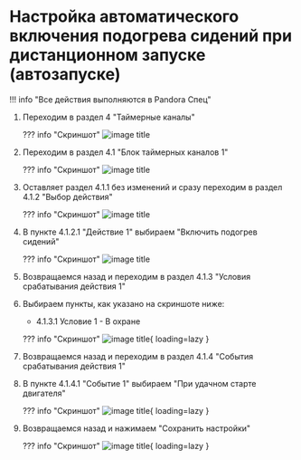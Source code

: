 # Настройка автоматического включения подогрева сидений при дистанционном запуске (автозапуске)

!!! info "Все действия выполняются в Pandora Спец"

1. Переходим в раздел 4 "Таймерные каналы"
    
    ??? info "Скриншот"
        ![image title](../../images/heat_autostart_1.jpg)

2. Переходим в раздел 4.1 "Блок таймерных каналов 1"
    
    ??? info "Скриншот"
        ![image title](../../images/heat_autostart_2.jpg)

3. Оставляет раздел 4.1.1 без изменений и сразу переходим в раздел 4.1.2 "Выбор действия"
   
    ??? info "Скриншот"
        ![image title](../../images/heat_autostart_3.jpg)

4. В пункте 4.1.2.1 "Действие 1" выбираем "Включить подогрев сидений"
    
    ??? info "Скриншот"
        ![image title](../../images/heat_autostart_4.jpg)

5. Возвращаемся назад и переходим в раздел 4.1.3 "Условия срабатывания действия 1"
6. Выбираем пункты, как указано на скриншоте ниже:
    - 4.1.3.1 Условие 1 - В охране

    ??? info "Скриншот"
        ![image title](../../images/heat_autostart_5.jpg){ loading=lazy }

7. Возвращаемся назад и переходим в раздел 4.1.4 "События срабатывания действия 1"
8. В пункте 4.1.4.1 "Событие 1" выбираем "При удачном старте двигателя"

    ??? info "Скриншот"
        ![image title](../../images/heat_autostart_6.jpg){ loading=lazy }

9.  Возвращаемся назад и нажимаем "Сохранить настройки"

    ??? info "Скриншот"
        ![image title](../../images/heat_autostart_7.jpg){ loading=lazy }